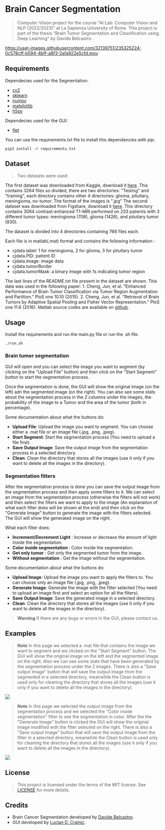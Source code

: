 # Brain Cancer Segmentation 
> Computer Vision project for the course "AI Lab: Computer Vision and NLP (2022/2023)" at La Sapienza University of Rome. This project is part of the thesis "Brain Tumor Segmentation and Classification using Deep Learning" by Davide Belcastro.

https://user-images.githubusercontent.com/32139751/235325224-0c578cff-b594-4bff-a8f3-2afa922e5cfd.mov

## Requirements 
Dependecies used for the Segmentation:
- [cv2](https://pypi.org/project/opencv-python/)
- [sklearn](https://pypi.org/project/scikit-learn/)
- [numpy](https://pypi.org/project/numpy/)
- [matplotlib](https://pypi.org/project/matplotlib/)
- [h5py](https://pypi.org/project/h5py/)

Dependecies used for the GUI:
- [flet](https://pypi.org/project/flet/)

You can use the requirements.txt file to install this dependencies with pip:
``` 
pip3 install -r requirements.txt
```

## Dataset
>Two datasets were used:


The first dataset was downloaded from Kaggle, download it [here](https://www.kaggle.com/datasets/sartajbhuvaji/brain-tumor-classification-mri).
This contains 3264 files so divided, there are two directories: "Testing" and "training", each directory contains other 4 directories: glioma, pituitary, meningioma, no-tumor.
The format of the images is ".jpg"
The second dataset was downloaded from Figshare, download it [here](https://figshare.com/articles/dataset/brain_tumor_dataset/1512427).
This directory contains 3064 contrast-enhanced T1-MRI performed on 233 patients with 3 different tumor types: meningioma (708), glioma (1426), and pituitary tumor (930).

The dataset is divided into 4 directories containing 766 files each.

Each file is in matlab(.mat) format and contains the following information :
- cjdata.label: 1 for meningioma, 2 for glioma, 3 for pituitary tumor
- cjdata.PID: patient ID
- cjdata.image: image data
- cjdata.tumorBorder
- cjdata.tumorMask: a binary image with 1s indicating tumor region

The last lines of the README.txt file present in the dataset are shown.
This data was used in the following paper: 1. Cheng, Jun, et al. ”Enhanced Performance of Brain Tumor Classification via Tumor Region Augmentation and Partition.” PloS one 10.10 (2015). 2. Cheng, Jun, et al. "Retrieval of Brain Tumors by Adaptive Spatial Pooling and Fisher Vector Representation." PloS one 11.6 (2016). Matlab source codes are available on [github](https://github.com/chengjun583/brainTumorRetrieval).
## Usage
Install the requirements and run the main.py file or run the .sh file.
```
./run.sh
``` 
### Brain tumor segmentation
GUI will open and you can select the image you want to segment (by clicking on the "Upload File" button) and then click on the "Start Segment" button to start the segmentation process. 

Once the segmentation is done, the GUI will show the original image (on the left) adn the segmented image (on the right). You can also see some stats about the segmentation process in the 2 columns under the images, the probability of the image to a Tumor and the area of the tumor (both in percentage).

Some documentation about what the buttons do:
- **Upload File**: Upload the image you want to segment. You can choose either a .mat file or an image file (.jpg, .png, .jpeg).
- **Start Segment**: Start the segmentation process (You need to upload a file first).
- **Save Output Image**: Save the output image from the segmentation process in a selected directory.
- **Clean**: Clean the directory that stores all the images (use it only if you want to delete all the images in the directory).

### Segmentation filters
After the segmentation process is done you can save the output image from the segmentation process and then apply some filters to it. We can select an image from the segmentation process (otherwise the filters will not work) and then select the filters we want to apply to the image (An explanation of what each filter does will be shown at the end) and then click on the "Generate Image" button to generate the image with the filters selected. The GUI will show the generated image on the right.

What each filter does:
- **Increment/Decrement Light** : Increase or decrease the amount of light inside the segmentation.
- **Color inside segmentation** : Color inside the segmentation.
- **Get only tumor** : Get only the segmented tumor from the image.
- **Without segmentation** : Get the image without the segmentation.

Some documentation about what the buttons do:
- **Upload Image**: Upload the image you want to apply the filters to. You can choose only an image file (.jpg, .png, .jpeg).
- **Generate Image**: Generate the image with the filter selected (You need to upload an image first and select an option for all the filters).
- **Save Output Image**: Save the generated image in a selected directory.
- **Clean**: Clean the directory that stores all the images (use it only if you want to delete all the images in the directory).

> **Warning**
> If there are any bugs or errors in the GUI, please contact us.

## Examples
> **Note**
> In this page we selected a .mat file that contains the image we want to segment and we clicked on the "Start Segment" button. The GUI will show the original image on the left and the segmented image on the right. Also we can see some stats that have been generated by the segmentation process under the 2 images. There is also a "Save output Image" button that will save the output image from the segmented in a selected directory, meanwhile the Clean button is used only for cleaning the directory that stores all the images (use it only if you want to delete all the images in the directory).

<img src="https://i.ibb.co/4KG1w0K/Screenshot-2023-04-29-at-20-53-23.png">

> **Note**
> In this page we selected the output image from the segmentation process and we selected the "Color inside segmentation" filter to see the segmentation in color. After the the "Generate Image" button is clicked the GUI will show the original image modified with the filter selected on the right. There is also a "Save output Image" button that will save the output image from the filter in a selected directory, meanwhile the Clean button is used only for cleaning the directory that stores all the images (use it only if you want to delete all the images in the directory).

<img src="https://i.ibb.co/PYM7ZLL/Screenshot-2023-04-29-at-20-54-20.png">

## License
> This project is licensed under the terms of the MIT license. See [LICENSE](LICENSE) for more details.

## Credits
- Brain Cancer Segmentation developed by [Davide Belcastro](https://github.com/davidebelcastro-sig).
- GUI developed by [Lucian D. Crainic](https://github.com/LucianCrainic).
